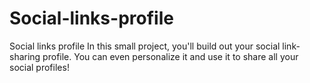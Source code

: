 # Social-links-profile
Social links profile In this small project, you'll build out your social link-sharing profile. You can even personalize it and use it to share all your social profiles!
